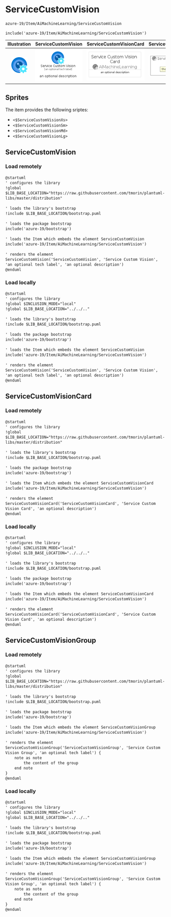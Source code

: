 # ServiceCustomVision


```text
azure-19/Item/AiMachineLearning/ServiceCustomVision
```

```text
include('azure-19/Item/AiMachineLearning/ServiceCustomVision')
```



| Illustration | ServiceCustomVision | ServiceCustomVisionCard | ServiceCustomVisionGroup |
| :---: | :---: | :---: | :---: |
| ![illustration for Illustration](../../../azure-19/Item/AiMachineLearning/ServiceCustomVision.png) | ![illustration for ServiceCustomVision](../../../azure-19/Item/AiMachineLearning/ServiceCustomVision.Local.png) | ![illustration for ServiceCustomVisionCard](../../../azure-19/Item/AiMachineLearning/ServiceCustomVisionCard.Local.png) | ![illustration for ServiceCustomVisionGroup](../../../azure-19/Item/AiMachineLearning/ServiceCustomVisionGroup.Local.png) |



## Sprites
The item provides the following sriptes:

- `<$ServiceCustomVisionXs>`
- `<$ServiceCustomVisionSm>`
- `<$ServiceCustomVisionMd>`
- `<$ServiceCustomVisionLg>`





## ServiceCustomVision

### Load remotely
```plantuml
@startuml
' configures the library
!global $LIB_BASE_LOCATION="https://raw.githubusercontent.com/tmorin/plantuml-libs/master/distribution"

' loads the library's bootstrap
!include $LIB_BASE_LOCATION/bootstrap.puml

' loads the package bootstrap
include('azure-19/bootstrap')

' loads the Item which embeds the element ServiceCustomVision
include('azure-19/Item/AiMachineLearning/ServiceCustomVision')

' renders the element
ServiceCustomVision('ServiceCustomVision', 'Service Custom Vision', 'an optional tech label', 'an optional description')
@enduml
```

### Load locally
```plantuml
@startuml
' configures the library
!global $INCLUSION_MODE="local"
!global $LIB_BASE_LOCATION="../../.."

' loads the library's bootstrap
!include $LIB_BASE_LOCATION/bootstrap.puml

' loads the package bootstrap
include('azure-19/bootstrap')

' loads the Item which embeds the element ServiceCustomVision
include('azure-19/Item/AiMachineLearning/ServiceCustomVision')

' renders the element
ServiceCustomVision('ServiceCustomVision', 'Service Custom Vision', 'an optional tech label', 'an optional description')
@enduml
```

## ServiceCustomVisionCard

### Load remotely
```plantuml
@startuml
' configures the library
!global $LIB_BASE_LOCATION="https://raw.githubusercontent.com/tmorin/plantuml-libs/master/distribution"

' loads the library's bootstrap
!include $LIB_BASE_LOCATION/bootstrap.puml

' loads the package bootstrap
include('azure-19/bootstrap')

' loads the Item which embeds the element ServiceCustomVisionCard
include('azure-19/Item/AiMachineLearning/ServiceCustomVision')

' renders the element
ServiceCustomVisionCard('ServiceCustomVisionCard', 'Service Custom Vision Card', 'an optional description')
@enduml
```

### Load locally
```plantuml
@startuml
' configures the library
!global $INCLUSION_MODE="local"
!global $LIB_BASE_LOCATION="../../.."

' loads the library's bootstrap
!include $LIB_BASE_LOCATION/bootstrap.puml

' loads the package bootstrap
include('azure-19/bootstrap')

' loads the Item which embeds the element ServiceCustomVisionCard
include('azure-19/Item/AiMachineLearning/ServiceCustomVision')

' renders the element
ServiceCustomVisionCard('ServiceCustomVisionCard', 'Service Custom Vision Card', 'an optional description')
@enduml
```

## ServiceCustomVisionGroup

### Load remotely
```plantuml
@startuml
' configures the library
!global $LIB_BASE_LOCATION="https://raw.githubusercontent.com/tmorin/plantuml-libs/master/distribution"

' loads the library's bootstrap
!include $LIB_BASE_LOCATION/bootstrap.puml

' loads the package bootstrap
include('azure-19/bootstrap')

' loads the Item which embeds the element ServiceCustomVisionGroup
include('azure-19/Item/AiMachineLearning/ServiceCustomVision')

' renders the element
ServiceCustomVisionGroup('ServiceCustomVisionGroup', 'Service Custom Vision Group', 'an optional tech label') {
    note as note
        the content of the group
    end note
}
@enduml
```

### Load locally
```plantuml
@startuml
' configures the library
!global $INCLUSION_MODE="local"
!global $LIB_BASE_LOCATION="../../.."

' loads the library's bootstrap
!include $LIB_BASE_LOCATION/bootstrap.puml

' loads the package bootstrap
include('azure-19/bootstrap')

' loads the Item which embeds the element ServiceCustomVisionGroup
include('azure-19/Item/AiMachineLearning/ServiceCustomVision')

' renders the element
ServiceCustomVisionGroup('ServiceCustomVisionGroup', 'Service Custom Vision Group', 'an optional tech label') {
    note as note
        the content of the group
    end note
}
@enduml
```

